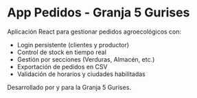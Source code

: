 # App Pedidos - Granja 5 Gurises

Aplicación React para gestionar pedidos agroecológicos con:
- Login persistente (clientes y productor)
- Control de stock en tiempo real
- Gestión por secciones (Verduras, Almacén, etc.)
- Exportación de pedidos en CSV
- Validación de horarios y ciudades habilitadas

Desarrollado por y para la Granja 5 Gurises.
